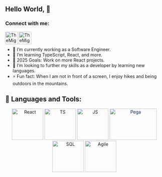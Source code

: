 ## Hello World, 👋
### Connect with me:
[<img align="left" alt="TheMightyCraig | LinkedIn" height="40px" width="40px" src="https://cdn.jsdelivr.net/npm/simple-icons@v3/icons/linkedin.svg" />][linkedin]
[<img align="left" alt="TheMightyCraig | Pluralsight" height="40px" width="40px" src="https://cdn.jsdelivr.net/npm/simple-icons@v3/icons/pluralsight.svg" />][pluralsight]

<br />
<br/>


- 🔭 I’m currently working as a Software Engineer.
- 🌱 I’m learning TypeScript, React, and more.
- 🥅 2025 Goals: Work on more React projects.
- 👯 I’m looking to further my skills as a developer by learning new languages.
- ⚡ Fun fact: When I am not in front of a screen, I enjoy hikes and being outdoors in the mountains.




## 🧰 Languages and Tools:
<p align="center">  
<!--  React -->
 <img src="https://cdn-icons-png.flaticon.com/128/1126/1126012.png" data-src="https://cdn-icons-png.flaticon.com/128/1126/1126012.png" alt="React" title="React" width="100" height="100" class="lzy lazyload--done" srcset="https://cdn-icons-png.flaticon.com/128/1126/1126012.png 4x"> 
<!--  TS -->
<img src="https://cdn-icons-png.flaticon.com/512/919/919832.png" alt="TS" title="TS"  height="100">
 <!--  JS -->
 <img src="https://cdn.jsdelivr.net/npm/programming-languages-logos/src/javascript/javascript.png" alt="JS" title="JS" height="100">
<!--  Pega -->
 <img class="mimg" style="color: rgb(16, 34, 79);" height="100" width="150" src="https://th.bing.com/th/id/OIP.S71_oA3zpscO-Wsp8AKeJAHaDh?w=340&amp;h=166&amp;c=7&amp;r=0&amp;o=5&amp;pid=1.7" alt="Pega" title="Pega" data-thhnrepbd="1" data-bm="43">
<!--  SQL -->
 <img src="https://cdn-icons-png.flaticon.com/128/4248/4248443.png" data-src="https://cdn-icons-png.flaticon.com/128/4248/4248443.png" alt="SQL " title="SQL" width="100" height="100" class="lzy lazyload--done" srcset="https://cdn-icons-png.flaticon.com/128/4248/4248443.png 4x">
<!--  Agile -->
 <img src="https://cdn-icons-png.flaticon.com/128/3967/3967015.png" data-src="https://cdn-icons-png.flaticon.com/128/3967/3967015.png" alt="Agile " title="Agile " width="100" height="100" class="lzy lazyload--done" srcset="https://cdn-icons-png.flaticon.com/128/3967/3967015.png 4x">




 




[pluralsight]: https://app.pluralsight.com/profile/TheMightyCraig
[YouTube]: https://www.youtube.com/channel/UCCnIYZl63t0yWPRST99OvNA
[linkedin]: https://www.linkedin.com/in/allen-craig-036693184/
